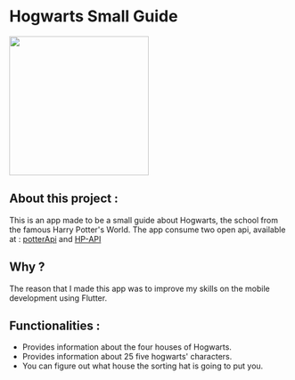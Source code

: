 # Hogwarts Small Guide

<img src="lib/assets/images/hogwartsguidegif.gif" heigth='300' width='250'/>

## About this project :

This is an app made to be a small guide about Hogwarts, the school from the famous Harry Potter's World.
The app consume two open api, available at : [potterApi](https://www.potterapi.com) and [HP-API](http://hp-api.herokuapp.com)

## Why ?

The reason that I made this app was to improve my skills on the mobile development using Flutter.

## Functionalities :

- Provides information about the four houses of Hogwarts.
- Provides information about 25 five hogwarts' characters.
- You can figure out what house the sorting hat is going to put you.
